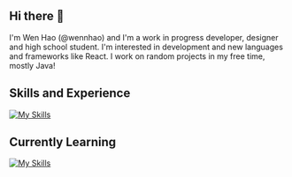 ## Hi there 👋

I'm Wen Hao (@wennhao) and I'm a work in progress developer, designer and high school student.
I'm interested in development and new languages and frameworks like React.
I work on random projects in my free time, mostly Java!

## Skills and Experience
[![My Skills](https://skillicons.dev/icons?i=js,java,html,css,arduino,mysql)](https://skillicons.dev)


## Currently Learning
[![My Skills](https://skillicons.dev/icons?i=lua,python,linux,haskell,nextjs,cpp)](https://skillicons.dev)